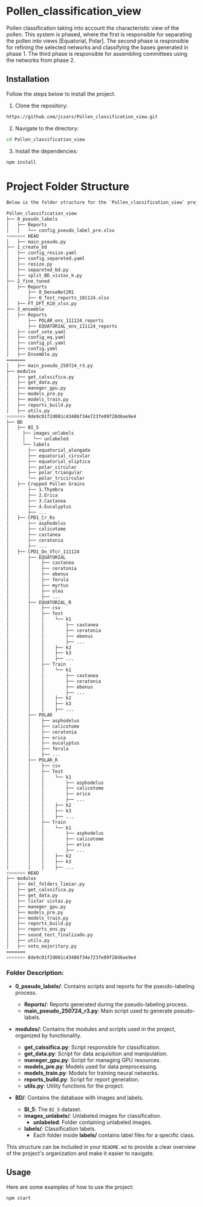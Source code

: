 # Pollen_classification_view

Pollen classification taking into account the characteristic view of the pollen. This system is phased, where the first is responsible for separating the pollen into views [Equatorial, Polar]. The second phase is responsible for refining the selected networks and classifying the bases generated in phase 1. The third phase is responsible for assembling committees using the networks from phase 2.

## Installation

Follow the steps below to install the project.

1. Clone the repository:
```bash
https://github.com/jczars/Pollen_classification_view.git
```
2. Navigate to the directory:
```bash
cd Pollen_classification_view
```
3. Install the dependencies:
```bash
npm install
```
# Project Folder Structure
```bash
Below is the folder structure for the `Pollen_classification_view` project:

Pollen_classification_view
├── 0_pseudo_labels
│   ├── Reports
│   │   └── config_pseudo_label_pre.xlsx
<<<<<<< HEAD
│   ├── main_pseudo.py
├── 1_create_bd
│   ├── config_resize.yaml
│   ├── config_separeted.yaml
│   ├── resize.py
│   ├── separeted_bd.py
│   ├── split_BD_vistas_k.py
├── 2_fine_tuned
│   ├── Reports
│       ├── 0_DenseNet201
│       ├── 0_Test_reports_101124.xlsx
│   ├── FT_DFT_K10_xlsx.py
├── 3_ensemble
│   ├── Reports
│       ├── POLAR_ens_111124_reports
│       ├── EQUATORIAL_ens_111124_reports
│   ├── conf_vote.yaml
│   ├── config_eq.yaml
│   ├── config_pl.yaml
│   ├── config.yaml
│   ├── Ensemble.py
=======
│   ├── main_pseudo_250724_r3.py
├── modulos
│   ├── get_calssifica.py
│   ├── get_data.py
│   ├── maneger_gpu.py
│   ├── models_pre.py
│   ├── models_train.py
│   ├── reports_build.py
│   ├── utils.py
>>>>>>> 0de9c01f2d001c43486f34e723fe09f28d6ae9e4
├── BD
│   ├── BI_5
│     ├── images_unlabels
│     │   └── unlabeled
│     └── labels
│       ├── equatorial_alongada
│       ├── equatorial_circular
│       ├── equatorial_eliptica
│       ├── polar_circular
│       ├── polar_triangular
│       └── polar_tricircular
│   ├── Cropped Pollen Grains
│       ├── 1.Thymbra
│       ├── 2.Erica
│       ├── 3.Castanea
│       ├── 4.Eucalyptus
│       ├── ...
│   ├── CPD1_Cr_Rs
│       ├── asphodelus
│       ├── calicotome
│       ├── castanea
│       ├── ceratonia
│       ├── ...
│   ├── CPD1_Dn_VTcr_111124
│       ├── EQUATORIAL
│       │    ├── castanea
│       │    ├── ceratonia
│       │    ├── ebenus
│       │    ├── ferula
│       │    ├── myrtus
│       │    ├── olea
│       │    ├── ...
│       ├── EQUATORIAL_R
│       │    ├── csv
│       │    ├── Test
│       │    │    └── k1
│       │    │        ├── castanea
│       │    │        ├── ceratonia
│       │    │        ├── ebenus
│       │    │        ├── ...
│       │    │    ├── k2
│       │    │    ├── k3
│       │    │    ├── ...
│       │    ├── Train
│       │    │    └── k1
│       │    │        ├── castanea
│       │    │        ├── ceratonia
│       │    │        ├── ebenus
│       │    │        ├── ...
│       │    │    ├── k2
│       │    │    ├── k3
│       │    │    ├── ...
│       ├── POLAR
│       │    ├── asphodelus
│       │    ├── calicotome
│       │    ├── ceratonia
│       │    ├── erica
│       │    ├── eucalyptus
│       │    ├── ferula
│       │    ├── ...
│       ├── POLAR_R
│       │    ├── csv
│       │    ├── Test
│       │    │    └── k1
│       │    │        ├── asphodelus
│       │    │        ├── calicotome
│       │    │        ├── erica
│       │    │        ├── ...
│       │    │    ├── k2
│       │    │    ├── k3
│       │    │    ├── ...
│       │    ├── Train
│       │    │    └── k1
│       │    │        ├── asphodelus
│       │    │        ├── calicotome
│       │    │        ├── erica
│       │    │        ├── ...
│       │    │    ├── k2
│       │    │    ├── k3
│       │    │    ├── ...
<<<<<<< HEAD
├── modulos
│   ├── del_folders_limiar.py
│   ├── get_calssifica.py
│   ├── get_data.py
│   ├── listar vistas.py
│   ├── maneger_gpu.py
│   ├── models_pre.py
│   ├── models_train.py
│   ├── reports_build.py
│   ├── reports_ens.py
│   ├── sound_test_finalizado.py
│   ├── utils.py
│   ├── voto_majoritary.py
=======
>>>>>>> 0de9c01f2d001c43486f34e723fe09f28d6ae9e4


```
### Folder Description:
- **0_pseudo_labels/**: Contains scripts and reports for the pseudo-labeling process.
  - **Reports/**: Reports generated during the pseudo-labeling process.
  - **main_pseudo_250724_r3.py**: Main script used to generate pseudo-labels.

- **modulos/**: Contains the modules and scripts used in the project, organized by functionality.
  - **get_calssifica.py**: Script responsible for classification.
  - **get_data.py**: Script for data acquisition and manipulation.
  - **maneger_gpu.py**: Script for managing GPU resources.
  - **models_pre.py**: Models used for data preprocessing.
  - **models_train.py**: Models for training neural networks.
  - **reports_build.py**: Script for report generation.
  - **utils.py**: Utility functions for the project.

- **BD/**: Contains the database with images and labels.
  - **BI_5**: The `BI_5` dataset.
  - **images_unlabels/**: Unlabeled images for classification.
    - **unlabeled**: Folder containing unlabeled images.
  - **labels/**: Classification labels.
    - Each folder inside **labels/** contains label files for a specific class.

This structure can be included in your `README.md` to provide a clear overview of the project's organization and make it easier to navigate.



## Usage

Here are some examples of how to use the project:

```bash
npm start
